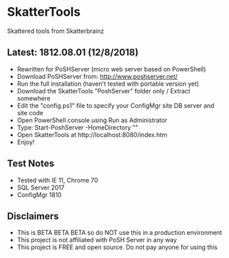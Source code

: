 # SkatterTools
Skattered tools from Skatterbrainz

## Latest: 1812.08.01 (12/8/2018)

* Rewritten for PoSHServer (micro web server based on PowerShell)
* Download PoSHServer from: http://www.poshserver.net/ 
* Run the full installation (haven't tested with portable version yet)
* Download the SkatterTools "PoshServer" folder only / Extract somewhere
* Edit the "config.ps1" file to specify your ConfigMgr site DB server and site code
* Open PowerShell console using Run as Administrator
* Type: Start-PoshServer -HomeDirectory "<path to skattertools>"
* Open SkatterTools at http://localhost:8080/index.htm
* Enjoy!
  
## Test Notes

* Tested with IE 11, Chrome 70
* SQL Server 2017
* ConfigMgr 1810

## Disclaimers

* This is BETA BETA BETA so do NOT use this in a production environment
* This project is not affiliated with PoSH Server in any way
* This project is FREE and open source.  Do not pay anyone for using this
